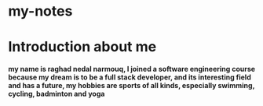 # my-notes
# Introduction about me 
#### my name is raghad nedal narmouq, I joined a software engineering course because my dream is to be a full stack developer, and its interesting field and has a future, my hobbies are sports of all kinds, especially swimming, cycling, badminton and yoga
